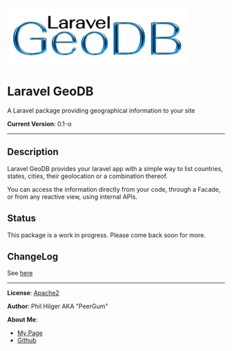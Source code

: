 
![Logo](public/laravel-geodb.png)

# Laravel GeoDB
A Laravel package providing geographical information to your site

**Current Version**: 0.1-&alpha;

---
## Description
Laravel GeoDB provides your laravel app with a simple way to
list countries, states, cities, their geolocation or a combination thereof.

You can access the information directly from your code,
through a Facade, or from any reactive view, using internal APIs.

## Status
This package is a work in progress. Please come back soon for more.

## ChangeLog
See [here](./CHANGELOG.md)

---
**License**: [Apache2](./LICENSE)

**Author**: Phil Hilger AKA "PeerGum"

**About Me**:
- [My Page](https://phil.hilger.ca)
- [Github](https://github.com/peergum)
